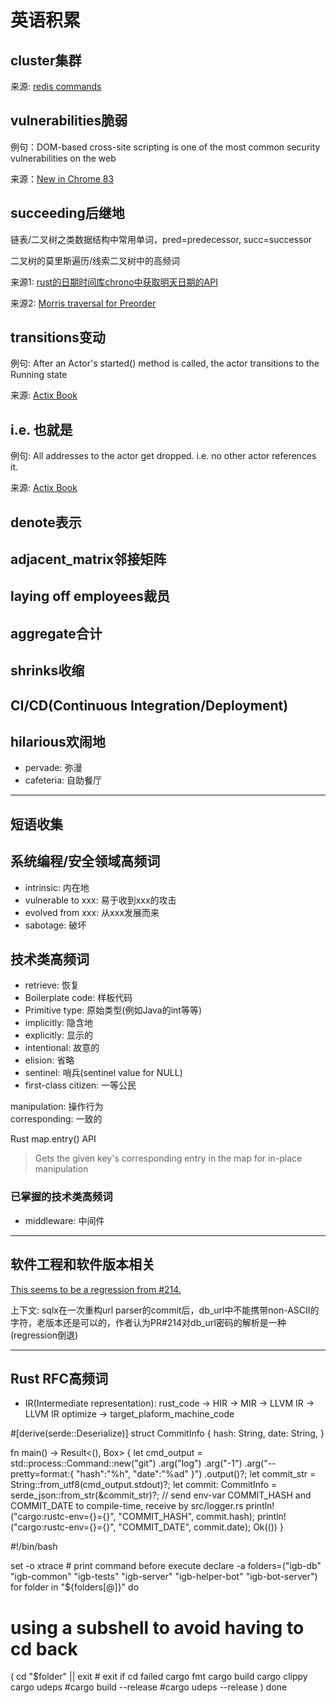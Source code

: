 # 英语积累

## cluster集群

来源: [redis commands](https://redis.io/commands)

## vulnerabilities脆弱

例句：DOM-based cross-site scripting is one of the most common security vulnerabilities on the web

来源：[New in Chrome 83](https://developers.google.com/web/updates/2020/05/nic83)

## succeeding后继地

链表/二叉树之类数据结构中常用单词，pred=predecessor, succ=successor

二叉树的莫里斯遍历/线索二叉树中的高频词

来源1: [rust的日期时间库chrono中获取明天日期的API](https://docs.rs/chrono/0.3.0/chrono/date/struct.Date.html#method.succ)

来源2: [Morris traversal for Preorder](https://www.geeksforgeeks.org/morris-traversal-for-preorder/)

## transitions变动

例句: After an Actor's started() method is called, the actor transitions to the Running state

来源: [Actix Book](https://actix.rs/book/actix/sec-2-actor.html)

## i.e. 也就是

例句: All addresses to the actor get dropped. i.e. no other actor references it.

来源: [Actix Book](https://actix.rs/book/actix/sec-2-actor.html) 

## denote表示

## adjacent_matrix邻接矩阵

## laying off employees裁员

## aggregate合计

## shrinks收缩

## CI/CD(Continuous Integration/Deployment)

## hilarious欢闹地

- pervade: 弥漫
- cafeteria: 自助餐厅

---

## 短语收集

## 系统编程/安全领域高频词

- intrinsic: 内在地
- vulnerable to xxx: 易于收到xxx的攻击
- evolved from xxx: 从xxx发展而来 
- sabotage: 破坏

## 技术类高频词

- retrieve: 恢复
- Boilerplate code: 样板代码
- Primitive type: 原始类型(例如Java的int等等)
- implicitly: 隐含地
- explicitly: 显示的
- intentional: 故意的
- elision: 省略
- sentinel: 哨兵(sentinel value for NULL)
- first-class citizen: 一等公民


manipulation: 操作行为  
corresponding: 一致的

Rust map.entry() API

> Gets the given key's corresponding entry in the map for in-place manipulation


### 已掌握的技术类高频词

- middleware: 中间件

---

## 软件工程和软件版本相关

[This seems to be a regression from #214.](https://github.com/launchbadge/sqlx/pull/630)

上下文: sqlx在一次重构url parser的commit后，db_url中不能携带non-ASCII的字符，老版本还是可以的，作者认为PR#214对db_url密码的解析是一种(regression倒退)

---

## Rust RFC高频词

- IR(Intermediate representation): rust_code -> HIR -> MIR -> LLVM IR -> LLVM IR optimize -> target_plaform_machine_code


#[derive(serde::Deserialize)]
struct CommitInfo {
    hash: String,
    date: String,
}

fn main() -> Result<(), Box<dyn std::error::Error>> {
    let cmd_output = std::process::Command::new("git")
        .arg("log")
        .arg("-1")
        .arg("--pretty=format:{ \"hash\":\"%h\", \"date\":\"%ad\" }")
        .output()?;
    let commit_str = String::from_utf8(cmd_output.stdout)?;
    let commit: CommitInfo = serde_json::from_str(&commit_str)?;
    // send env-var COMMIT_HASH and COMMIT_DATE to compile-time, receive by src/logger.rs
    println!("cargo:rustc-env={}={}", "COMMIT_HASH", commit.hash);
    println!("cargo:rustc-env={}={}", "COMMIT_DATE", commit.date);
    Ok(())
}



#!/bin/bash

set -o xtrace # print command before execute
declare -a folders=("igb-db" "igb-common" "igb-tests" "igb-server" "igb-helper-bot" "igb-bot-server")
for folder in "${folders[@]}"
do
  # using a subshell to avoid having to cd back
  (
    cd "$folder" || exit # exit if cd failed
    cargo fmt
    cargo build
    cargo clippy
    cargo udeps
    #cargo build --release
    #cargo udeps --release
  )
done
